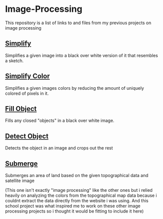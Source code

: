 # Image-Processing

This repository is a list of links to and files from my previous projects on image processing

## [Simplify](https://github.com/EgeEken/Simplify)

Simplifies a given image into a black over white version of it that resembles a sketch.

## [Simplify Color](https://github.com/EgeEken/Simplify-Color)

Simplifies a given images colors by reducing the amount of uniquely colored of pixels in it.

## [Fill Object](https://github.com/EgeEken/Fill-Object)

Fills any closed "objects" in a black over white image.

## [Detect Object](https://github.com/EgeEken/Detect-Object)

Detects the object in an image and crops out the rest

## [Submerge](https://github.com/EgeEken/Submerge)

Submerges an area of land based on the given topographical data and satellite image

(This one isn't exactly "image processing" like the other ones but i relied heavily on analyzing the colors from the topographical map data because i couldnt extract the data directly from the website i was using. And this school project was what inspired me to work on these other image processing projects so i thought it would be fitting to include it here)

